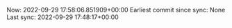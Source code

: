 Now: 2022-09-29 17:58:06.851909+00:00 Earliest commit since sync: None Last sync: 2022-09-29 17:48:17+00:00
